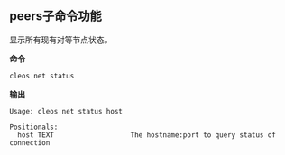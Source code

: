 ## peers子命令功能

显示所有现有对等节点状态。

**命令**

```sh
cleos net status
```

**输出**

```console
Usage: cleos net status host

Positionals:
  host TEXT                   The hostname:port to query status of connection
```
